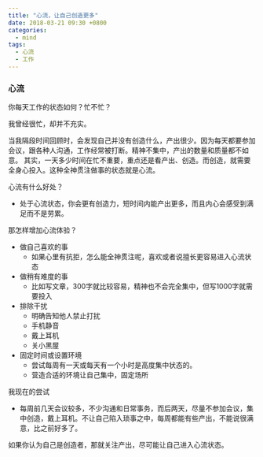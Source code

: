 ```yaml
---
title: "心流，让自己创造更多"
date: 2018-03-21 09:30 +0800
categories:
  - mind
tags:
  - 心流
  - 工作
---
```


### 心流

你每天工作的状态如何？忙不忙？

我曾经很忙，却并不充实。

当我隔段时间回顾时，会发现自己并没有创造什么，产出很少。因为每天都要参加会议，跟各种人沟通，工作经常被打断。精神不集中，产出的数量和质量都不如意。
其实，一天多少时间在忙不重要，重点还是看产出、创造。而创造，就需要全身心投入。这种全神贯注做事的状态就是心流。

心流有什么好处？
- 处于心流状态，你会更有创造力，短时间内能产出更多，而且内心会感受到满足而不是劳累。

那怎样增加心流体验？
- 做自己喜欢的事
  - 如果心里有抗拒，怎么能全神贯注呢，喜欢或者说擅长更容易进入心流状态
- 做稍有难度的事
  - 比如写文章，300字就比较容易，精神也不会完全集中，但写1000字就需要投入
- 排除干扰
  - 明确告知他人禁止打扰
  - 手机静音
  - 戴上耳机
  - 关小黑屋
- 固定时间或设置环境
  - 尝试每周有一天或每天有一个小时是高度集中状态的。
  - 营造合适的环境让自己集中，固定场所

我现在的尝试
  - 每周前几天会议较多，不少沟通和日常事务，而后两天，尽量不参加会议，集中创造，戴上耳机。不让自己陷入琐事之中，每周都能有些产出，不能说很满意，比之前好多了。

如果你认为自己是创造者，那就关注产出，尽可能让自己进入心流状态。
